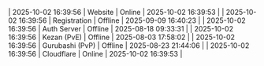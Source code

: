 | 2025-10-02 16:39:56 | Website | Online | 2025-10-02 16:39:53 |
| 2025-10-02 16:39:56 | Registration | Offline | 2025-09-09 16:40:23 |
| 2025-10-02 16:39:56 | Auth Server | Offline | 2025-08-18 09:33:31 |
| 2025-10-02 16:39:56 | Kezan (PvE) | Offline | 2025-08-03 17:58:02 |
| 2025-10-02 16:39:56 | Gurubashi (PvP) | Offline | 2025-08-23 21:44:06 |
| 2025-10-02 16:39:56 | Cloudflare | Online | 2025-10-02 16:39:53 |
